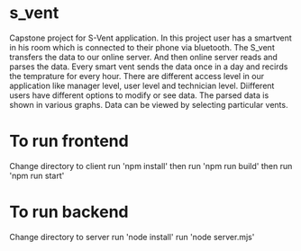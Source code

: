 # s_vent
Capstone project for S-Vent application. In this project user has a smartvent in his room which is connected to their phone via bluetooth. The S_vent transfers the data to our online server. 
And then online server reads and parses the data. Every smart vent sends the data once in a day and recirds the temprature for every hour. There are different access level in our application like manager level, user level and technician level. Diifferent users have different options to modify or see data. The parsed data is shown in various graphs. Data can be viewed by selecting particular vents.
# To run frontend
Change directory to client
run 'npm install'
then run 'npm run build' then run 'npm run start'
# To run backend
Change directory to server
run 'node install'
run 'node server.mjs'



